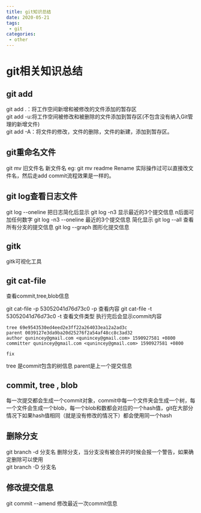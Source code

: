 ```yaml
---
title: git知识总结
date: 2020-05-21
tags:
 - git
categories:
 - other
---
```


# git相关知识总结

## git add

git add .：将工作空间新增和被修改的文件添加的暂存区   
git add -u:将工作空间被修改和被删除的文件添加到暂存区(不包含没有纳入Git管理的新增文件)   
git add -A：将文件的修改，文件的删除，文件的新建，添加到暂存区。

## git重命名文件

 git mv 旧文件名 新文件名 eg:  git mv readme Rename 
 实际操作过可以直接改文件名，然后走add  commit流程效果是一样的。


## git log查看日志文件

git log --oneline 把日志简化后显示
git log -n3 显示最近的3个提交信息  n后面可加任何数字
git log -n3 --oneline 最近的3个提交信息  简化显示
git log --all 查看所有分支的提交信息
git log --graph 图形化提交信息

## gitk
gitk可视化工具

## git cat-file
查看commit,tree,blob信息

git cat-file -p 53052041d76d73c0 -p 查看内容
git cat-file -t 53052041d76d73c0 -t 查看文件类型
执行完后会显示commit内容
```
tree 69e9543530ed4eed2e3ff22a264033ea12a2ad3c
parent 0039127e3da9ba20d25276f2a54af48cc8c3ad32
author qunincey@gmail.com <qunincey@gmail.com> 1590927581 +0800
committer qunincey@gmail.com <qunincey@gmail.com> 1590927581 +0800

fix
```
tree 是commit包含的树信息 parent是上一个提交信息

## commit, tree , blob
每一次提交都会生成一个commit对象，commit中每一个文件夹会生成一个树，每一个文件会生成一个blob，每一个blob和数都会对应的一个hash值，git在大部分情况下如果hash值相同（就是没有修改的情况下）都会使用同一个hash

## 删除分支

git branch -d 分支名 删除分支，当分支没有被合并的时候会报一个警告，如果确定删除可以使用   
git branch -D 分支名

## 修改提交信息

git commit --amend 修改最近一次commit信息

